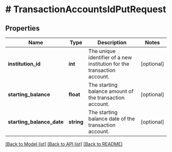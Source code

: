 # # TransactionAccountsIdPutRequest

## Properties

Name | Type | Description | Notes
------------ | ------------- | ------------- | -------------
**institution_id** | **int** | The unique identifier of a new institution for the transaction account. | [optional]
**starting_balance** | **float** | The starting balance amount of the transaction account. | [optional]
**starting_balance_date** | **string** | The starting balance date of the transaction account. | [optional]

[[Back to Model list]](../../README.md#models) [[Back to API list]](../../README.md#endpoints) [[Back to README]](../../README.md)
